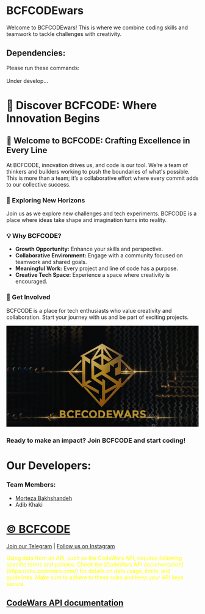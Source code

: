 # BCFCODEwars

Welcome to BCFCODEwars! This is where we combine coding skills and teamwork to tackle challenges with creativity.

## Dependencies:

Please run these commands:<br>  
Under develop...

# 🚀 Discover BCFCODE: Where Innovation Begins

## 🌟 Welcome to BCFCODE: Crafting Excellence in Every Line

At BCFCODE, innovation drives us, and code is our tool. We’re a team of thinkers and builders working to push the boundaries of what's possible. This is more than a team; it’s a collaborative effort where every commit adds to our collective success.

### 🚀 Exploring New Horizons

Join us as we explore new challenges and tech experiments. BCFCODE is a place where ideas take shape and imagination turns into reality.

### 💡 Why BCFCODE?

- **Growth Opportunity:** Enhance your skills and perspective.
- **Collaborative Environment:** Engage with a community focused on teamwork and shared goals.
- **Meaningful Work:** Every project and line of code has a purpose.
- **Creative Tech Space:** Experience a space where creativity is encouraged.

### 🤝 Get Involved

BCFCODE is a place for tech enthusiasts who value creativity and collaboration. Start your journey with us and be part of exciting projects.

<p align="center">
  <a href="https://github.com/BCFCODEteam">
    <img src="/public/assets/README/BCFCODEwars LOGO.jpg" alt="BCFCODE LOGO">
  </a>
</p>

### Ready to make an impact? Join BCFCODE and start coding!

# Our Developers:

### Team Members:

- [Morteza Bakhshandeh](https://bakhshandehmorteza.ir/)
- Adib Khaki

# [© BCFCODE](https://github.com/BCFCODE)

[Join our Telegram](https://t.me/BCFCODE) | [Follow us on Instagram](https://www.instagram.com/bcfcodeteam/?igshid=MzRlODBiNWFlZA%3D%3D)

<span style="color: yellow;">  
Using data from an API, such as the CodeWars API, requires following specific terms and policies. Check the [CodeWars API documentation](https://dev.codewars.com/) for details on data usage, limits, and guidelines. Make sure to adhere to these rules and keep your API keys secure.
</span>

## [CodeWars API documentation](https://dev.codewars.com/)
